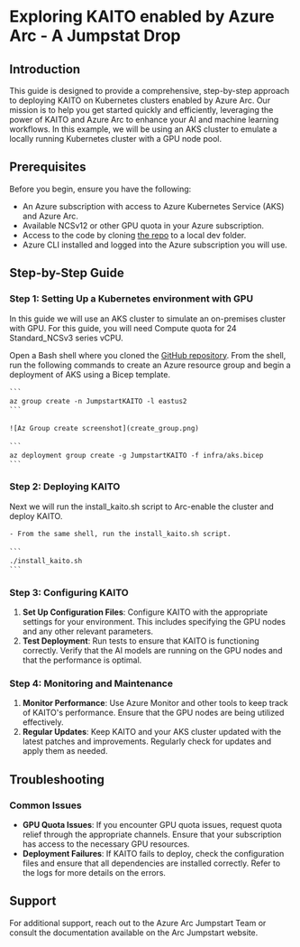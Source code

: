 # Exploring KAITO enabled by Azure Arc - A Jumpstat Drop

## Introduction

This guide is designed to provide a comprehensive, step-by-step approach to deploying KAITO on Kubernetes clusters enabled by Azure Arc. Our mission is to help you get started quickly and efficiently, leveraging the power of KAITO and Azure Arc to enhance your AI and machine learning workflows. In this example, we will be using an AKS cluster to emulate a locally running Kubernetes cluster with a GPU node pool.

## Prerequisites

Before you begin, ensure you have the following:

* An Azure subscription with access to Azure Kubernetes Service (AKS) and Azure Arc.
* Available NCSv12 or other GPU quota in your Azure subscription.
* Access to the code by cloning [the repo](https://github.com/dkirby-ms/jsdrop_kaito) to a local dev folder.
* Azure CLI installed and logged into the Azure subscription you will use.

## Step-by-Step Guide

### Step 1: Setting Up a Kubernetes environment with GPU

In this guide we will use an AKS cluster to simulate an on-premises cluster with GPU. For this guide, you will need Compute quota for 24 Standard_NCSv3 series vCPU.

Open a Bash shell where you cloned the [GitHub repository](https://github.com/dkirby-ms/jsdrop_kaito). From the shell, run the following commands to create an Azure resource group and begin a deployment of AKS using a Bicep template.

    ```
    az group create -n JumpstartKAITO -l eastus2
    ```

    ![Az Group create screenshot](create_group.png)

    ```
    az deployment group create -g JumpstartKAITO -f infra/aks.bicep
    ```

### Step 2: Deploying KAITO

Next we will run the install_kaito.sh script to Arc-enable the cluster and deploy KAITO.

    - From the same shell, run the install_kaito.sh script.

    ```
    ./install_kaito.sh
    ```

### Step 3: Configuring KAITO

1. **Set Up Configuration Files**: Configure KAITO with the appropriate settings for your environment. This includes specifying the GPU nodes and any other relevant parameters.
2. **Test Deployment**: Run tests to ensure that KAITO is functioning correctly. Verify that the AI models are running on the GPU nodes and that the performance is optimal.

### Step 4: Monitoring and Maintenance

1. **Monitor Performance**: Use Azure Monitor and other tools to keep track of KAITO's performance. Ensure that the GPU nodes are being utilized effectively.
2. **Regular Updates**: Keep KAITO and your AKS cluster updated with the latest patches and improvements. Regularly check for updates and apply them as needed.

## Troubleshooting

### Common Issues

* **GPU Quota Issues**: If you encounter GPU quota issues, request quota relief through the appropriate channels. Ensure that your subscription has access to the necessary GPU resources.
* **Deployment Failures**: If KAITO fails to deploy, check the configuration files and ensure that all dependencies are installed correctly. Refer to the logs for more details on the errors.

## Support

For additional support, reach out to the Azure Arc Jumpstart Team or consult the documentation available on the Arc Jumpstart website.

